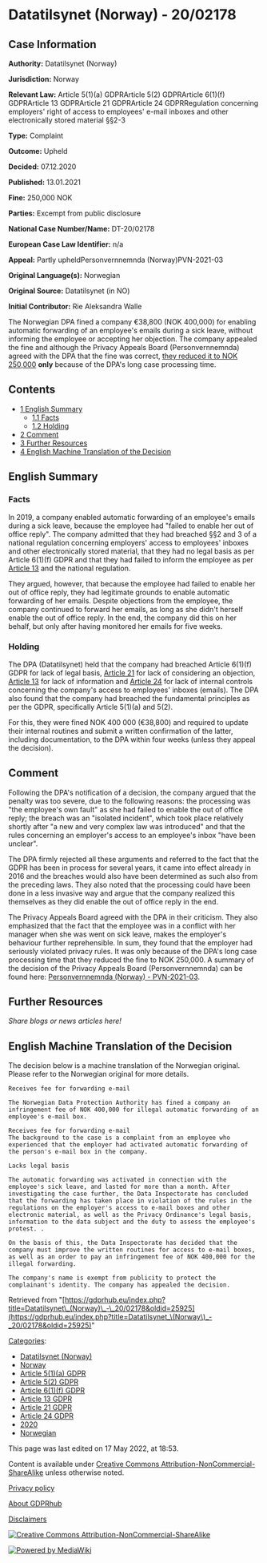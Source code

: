 # Datatilsynet (Norway) - 20/02178

## Case Information

**Authority:** Datatilsynet (Norway)

**Jurisdiction:** Norway

**Relevant Law:** Article 5(1)(a) GDPRArticle 5(2) GDPRArticle 6(1)(f) GDPRArticle 13 GDPRArticle 21 GDPRArticle 24 GDPRRegulation concerning employers' right of access to employees' e-mail inboxes and other electronically stored material §§2-3

**Type:** Complaint

**Outcome:** Upheld

**Decided:** 07.12.2020

**Published:** 13.01.2021

**Fine:** 250,000 NOK

**Parties:** Excempt from public disclosure

**National Case Number/Name:** DT-20/02178

**European Case Law Identifier:** n/a

**Appeal:** Partly upheldPersonvernnemnda (Norway)PVN-2021-03

**Original Language(s):** Norwegian

**Original Source:** Datatilsynet (in NO)

**Initial Contributor:** Rie Aleksandra Walle

The Norwegian DPA fined a company €38,800 (NOK 400,000) for enabling automatic forwarding of an employee's emails during a sick leave, without informing the employee or accepting her objection. The company appealed the fine and although the Privacy Appeals Board (Personvernnemnda) agreed with the DPA that the fine was correct, [they reduced it to NOK 250,000](/index.php?title=Personvernnemnda_\(Norway\)_-_PVN-2021-03 "Personvernnemnda (Norway) - PVN-2021-03") **only** because of the DPA's long case processing time.

## Contents

*   [1 English Summary](#English_Summary)
    *   [1.1 Facts](#Facts)
    *   [1.2 Holding](#Holding)
*   [2 Comment](#Comment)
*   [3 Further Resources](#Further_Resources)
*   [4 English Machine Translation of the Decision](#English_Machine_Translation_of_the_Decision)

## English Summary

### Facts

In 2019, a company enabled automatic forwarding of an employee's emails during a sick leave, because the employee had "failed to enable her out of office reply". The company admitted that they had breached §§2 and 3 of a national regulation concerning employers' access to employees' inboxes and other electronically stored material, that they had no legal basis as per Article 6(1)(f) GDPR and that they had failed to inform the employee as per [Article 13](/index.php?title=Article_13_GDPR "Article 13 GDPR") and the national regulation.

They argued, however, that because the employee had failed to enable her out of office reply, they had legitimate grounds to enable automatic forwarding of her emails. Despite objections from the employee, the company continued to forward her emails, as long as she didn't herself enable the out of office reply. In the end, the company did this on her behalf, but only after having monitored her emails for five weeks.

### Holding

The DPA (Datatilsynet) held that the company had breached Article 6(1)(f) GDPR for lack of legal basis, [Article 21](/index.php?title=Article_21_GDPR "Article 21 GDPR") for lack of considering an objection, [Article 13](/index.php?title=Article_13_GDPR "Article 13 GDPR") for lack of information and [Article 24](/index.php?title=Article_24_GDPR "Article 24 GDPR") for lack of internal controls concerning the company's access to employees' inboxes (emails). The DPA also found that the company had breached the fundamental principles as per the GDPR, specifically Article 5(1)(a) and 5(2).

For this, they were fined NOK 400 000 (€38,800) and required to update their internal routines and submit a written confirmation of the latter, including documentation, to the DPA within four weeks (unless they appeal the decision).

## Comment

Following the DPA's notification of a decision, the company argued that the penalty was too severe, due to the following reasons: the processing was "the employee's own fault" as she had failed to enable the out of office reply; the breach was an "isolated incident", which took place relatively shortly after "a new and very complex law was introduced" and that the rules concerning an employer's access to an employee's inbox "have been unclear".

The DPA firmly rejected all these arguments and referred to the fact that the GDPR has been in process for several years, it came into effect already in 2016 and the breaches would also have been determined as such also from the preceding laws. They also noted that the processing could have been done in a less invasive way and argue that the company realized this themselves as they did enable the out of office reply in the end.

The Privacy Appeals Board agreed with the DPA in their criticism. They also emphasized that the fact that the employee was in a conflict with her manager when she was went on sick leave, makes the employer's behaviour further reprehensible. In sum, they found that the employer had seriously violated privacy rules. It was only because of the DPA's long case processing time that they reduced the fine to NOK 250,000. A summary of the decision of the Privacy Appeals Board (Personvernnemnda) can be found here: [Personvernnemnda (Norway) - PVN-2021-03](/index.php?title=Personvernnemnda_\(Norway\)_-_PVN-2021-03 "Personvernnemnda (Norway) - PVN-2021-03").

## Further Resources

_Share blogs or news articles here!_

## English Machine Translation of the Decision

The decision below is a machine translation of the Norwegian original. Please refer to the Norwegian original for more details.

```
Receives fee for forwarding e-mail

The Norwegian Data Protection Authority has fined a company an infringement fee of NOK 400,000 for illegal automatic forwarding of an employee's e-mail box.

Receives fee for forwarding e-mail
The background to the case is a complaint from an employee who experienced that the employer had activated automatic forwarding of the person's e-mail box in the company.

Lacks legal basis

The automatic forwarding was activated in connection with the employee's sick leave, and lasted for more than a month. After investigating the case further, the Data Inspectorate has concluded that the forwarding has taken place in violation of the rules in the regulations on the employer's access to e-mail boxes and other electronic material, as well as the Privacy Ordinance's legal basis, information to the data subject and the duty to assess the employee's protest. .

On the basis of this, the Data Inspectorate has decided that the company must improve the written routines for access to e-mail boxes, as well as an order to pay an infringement fee of NOK 400,000 for the illegal forwarding.

The company's name is exempt from publicity to protect the complainant's identity. The company has appealed the decision.

```

Retrieved from "[https://gdprhub.eu/index.php?title=Datatilsynet\_(Norway)\_-\_20/02178&oldid=25925](https://gdprhub.eu/index.php?title=Datatilsynet_\(Norway\)_-_20/02178&oldid=25925)"

[Categories](/index.php?title=Special:Categories "Special:Categories"):

*   [Datatilsynet (Norway)](/index.php?title=Category:Datatilsynet_\(Norway\) "Category:Datatilsynet (Norway)")
*   [Norway](/index.php?title=Category:Norway "Category:Norway")
*   [Article 5(1)(a) GDPR](/index.php?title=Category:Article_5\(1\)\(a\)_GDPR "Category:Article 5(1)(a) GDPR")
*   [Article 5(2) GDPR](/index.php?title=Category:Article_5\(2\)_GDPR "Category:Article 5(2) GDPR")
*   [Article 6(1)(f) GDPR](/index.php?title=Category:Article_6\(1\)\(f\)_GDPR "Category:Article 6(1)(f) GDPR")
*   [Article 13 GDPR](/index.php?title=Category:Article_13_GDPR "Category:Article 13 GDPR")
*   [Article 21 GDPR](/index.php?title=Category:Article_21_GDPR "Category:Article 21 GDPR")
*   [Article 24 GDPR](/index.php?title=Category:Article_24_GDPR "Category:Article 24 GDPR")
*   [2020](/index.php?title=Category:2020 "Category:2020")
*   [Norwegian](/index.php?title=Category:Norwegian "Category:Norwegian")

This page was last edited on 17 May 2022, at 18:53.

Content is available under [Creative Commons Attribution-NonCommercial-ShareAlike](https://creativecommons.org/licenses/by-nc-sa/4.0/) unless otherwise noted.

[Privacy policy](/index.php?title=GDPRhub:Privacy_policy)

[About GDPRhub](/index.php?title=GDPRhub:About)

[Disclaimers](/index.php?title=GDPRhub:General_disclaimer)

[![Creative Commons Attribution-NonCommercial-ShareAlike](/resources/assets/licenses/cc-by-nc-sa.png)](https://creativecommons.org/licenses/by-nc-sa/4.0/)

[![Powered by MediaWiki](/resources/assets/poweredby_mediawiki_88x31.png)](https://www.mediawiki.org/)